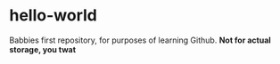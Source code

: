 # hello-world
Babbies first repository, for purposes of learning Github. **Not for actual storage, you twat**
